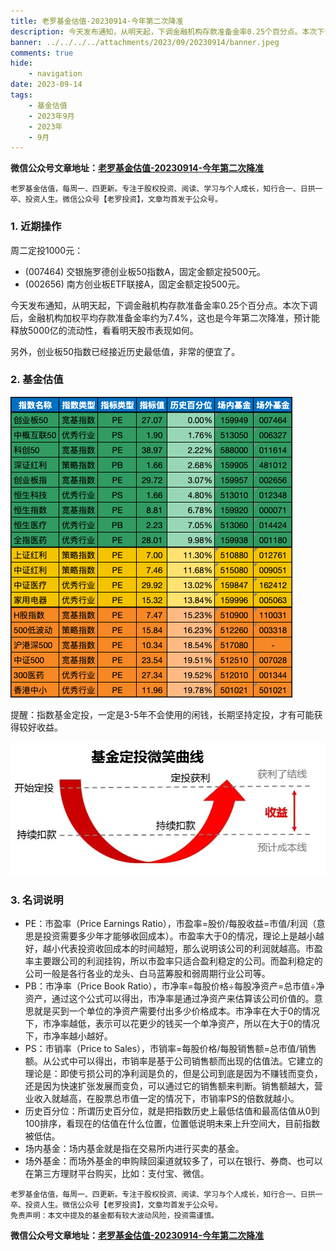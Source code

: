 ```yaml
---
title: 老罗基金估值-20230914-今年第二次降准
description: 今天发布通知，从明天起，下调金融机构存款准备金率0.25个百分点。本次下调后，金融机构加权平均存款准备金率约为7.4%，这也是今年第二次降准，预计能释放5000亿的流动性，看看明天股市表现如何。另外，创业板50指数已经接近历史最低值，非常的便宜了。
banner: ../../../../attachments/2023/09/20230914/banner.jpeg
comments: true
hide:
    - navigation
date: 2023-09-14
tags:
    - 基金估值
    - 2023年9月
    - 2023年
    - 9月
---
```


__微信公众号文章地址：[老罗基金估值-20230914-今年第二次降准](https://mp.weixin.qq.com/s/1aQfQaTeE6wxsfFGGV45KA)__

```
老罗基金估值，每周一、四更新。专注于股权投资、阅读、学习与个人成长，知行合一、日拱一卒、投资人生。微信公众号【老罗投资】，文章均首发于公众号。
```

### 1. 近期操作

周二定投1000元：

+ (007464) 交银施罗德创业板50指数A，固定金额定投500元。
+ (002656) 南方创业板ETF联接A，固定金额定投500元。

今天发布通知，从明天起，下调金融机构存款准备金率0.25个百分点。本次下调后，金融机构加权平均存款准备金率约为7.4%，这也是今年第二次降准，预计能释放5000亿的流动性，看看明天股市表现如何。

另外，创业板50指数已经接近历史最低值，非常的便宜了。

### 2. 基金估值

![低估值指数基金(当前估值便宜适合定投)](../../../attachments/2023/09/20230914/1.png)

<p class="smile_curve_notice">
    提醒：指数基金定投，一定是3-5年不会使用的闲钱，长期坚持定投，才有可能获得较好收益。
</p>

![基金定投微笑曲线](../../../assets/images/smile_curve.jpeg)

### 3. 名词说明

+ PE：市盈率（Price Earnings Ratio），市盈率=股价/每股收益=市值/利润（意思是投资需要多少年才能够收回成本）。市盈率大于0的情况，理论上是越小越好，越小代表投资收回成本的时间越短，那么说明该公司的利润就越高。市盈率主要跟公司的利润挂钩，所以市盈率只适合盈利稳定的公司。而盈利稳定的公司一般是各行各业的龙头、白马蓝筹股和弱周期行业公司等。
+ PB：市净率（Price Book Ratio），市净率=每股价格÷每股净资产=总市值÷净资产，通过这个公式可以得出，市净率是通过净资产来估算该公司价值的。意思就是买到一个单位的净资产需要付出多少价格成本。市净率在大于0的情况下，市净率越低，表示可以花更少的钱买一个单净资产，所以在大于0的情况下，市净率越小越好。
+ PS：市销率（Price to Sales），市销率=每股价格/每股销售额=总市值/销售额。从公式中可以得出，市销率是基于公司销售额而出现的估值法。它建立的理论是：即使亏损公司的净利润是负的，但是公司到底是因为不赚钱而变负，还是因为快速扩张发展而变负，可以通过它的销售额来判断。销售额越大，营业收入就越高，在股票总市值一定的情况下，市销率PS的倍数就越小。
+ 历史百分位：所谓历史百分位，就是把指数历史上最低估值和最高估值从0到100排序，看现在的估值在什么位置，位置低说明未来上升空间大，目前指数被低估。
+ 场内基金：场内基金就是指在交易所内进行买卖的基金。
+ 场外基金：而场外基金的申购赎回渠道就较多了，可以在银行、券商、也可以在第三方理财平台购买，比如：支付宝、微信。

```
老罗基金估值，每周一、四更新。专注于股权投资、阅读、学习与个人成长，知行合一、日拱一卒、投资人生。微信公众号【老罗投资】，文章均首发于公众号。
免责声明：本文中提及的基金都有较大波动风险，投资需谨慎。
```

__微信公众号文章地址：[老罗基金估值-20230914-今年第二次降准](https://mp.weixin.qq.com/s/1aQfQaTeE6wxsfFGGV45KA)__